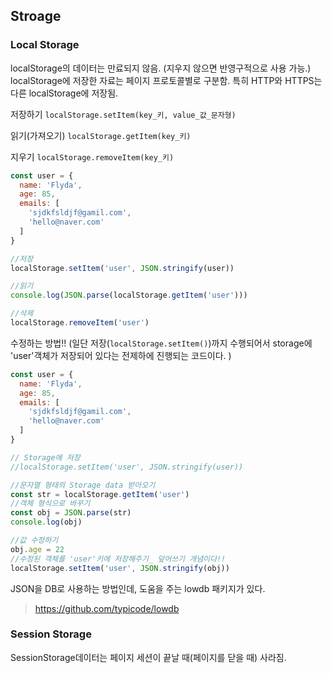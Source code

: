 ## Stroage

### Local Storage
localStorage의 데이터는 만료되지 않음. (지우지 않으면 반영구적으로 사용 가능.)
localStorage에 저장한 자료는 페이지 프로토콜별로 구분함. 특히 HTTP와 HTTPS는 다른 localStorage에 저장됨. 

저장하기 
`localStorage.setItem(key_키, value_값_문자형)`

읽기(가져오기)
`localStorage.getItem(key_키)`

지우기 
`localStorage.removeItem(key_키)`

```js
const user = {
  name: 'Flyda',
  age: 85,
  emails: [
    'sjdkfsldjf@gamil.com',
    'hello@naver.com'
  ]
}

//저장
localStorage.setItem('user', JSON.stringify(user))

//읽기
console.log(JSON.parse(localStorage.getItem('user')))

//삭제
localStorage.removeItem('user')
```


수정하는 방법!! (일단 저장(`localStorage.setItem()`)까지 수행되어서 storage에 'user'객체가 저장되어 있다는 전제하에 진행되는 코드이다. )

```js
const user = {
  name: 'Flyda',
  age: 85,
  emails: [
    'sjdkfsldjf@gamil.com',
    'hello@naver.com'
  ]
}

// Storage에 저장
//localStorage.setItem('user', JSON.stringify(user))

//문자열 형태의 Storage data 받아오기
const str = localStorage.getItem('user')
//객체 형식으로 바꾸기 
const obj = JSON.parse(str)
console.log(obj)

//값 수정하기 
obj.age = 22
//수정된 객체를 'user'키에 저장해주기_ 덮어쓰기 개념이다!! 
localStorage.setItem('user', JSON.stringify(obj))
```

JSON을 DB로 사용하는 방법인데, 도움을 주는 lowdb 패키지가 있다. 
> https://github.com/typicode/lowdb

### Session Storage
SessionStorage데이터는 페이지 세션이 끝날 때(페이지를 닫을 때) 사라짐. 